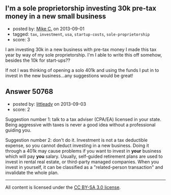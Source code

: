 ## I'm a sole proprietorship investing 30k pre-tax money in a new small business

- posted by: [Mike C.](https://stackexchange.com/users/-1/27684-mike-c) on 2013-09-01
- tagged: `tax`, `investment`, `usa`, `startup-costs`, `sole-proprietorship`
- score: 3

I am investing 30k in a new business with pre-tax money I made this tax year by way of my sole proprietorship.  I'm I able to write this off somehow, besides the 10k for start-ups??  

If not I was thinking of opening a solo 401k and using the funds I put in to invest in the new business...any suggestions would be great!


## Answer 50768

- posted by: [littleadv](https://stackexchange.com/users/-1/13808-littleadv) on 2013-09-03
- score: 2

Suggestion number 1: talk to a tax adviser (CPA/EA) licensed in your state. Being aggressive with taxes is never a good idea without a professional guiding you.

Suggestion number 2: don't do it. Investment is not a tax deductible expense, so you cannot deduct investing in a new business. Doing it through a  401k may cause problems if you want to invest in **your** business which will pay **you** salary. Usually, self-guided retirement plans are used to invest in rental real estate, or third-party managed companies. When you invest in yourself, it can be classified as a "related-person transaction" and invalidate the whole plan.



---

All content is licensed under the [CC BY-SA 3.0 license](https://creativecommons.org/licenses/by-sa/3.0/).
